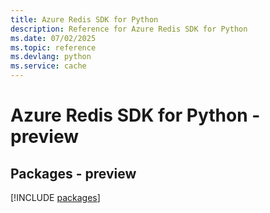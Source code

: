 ```yaml
---
title: Azure Redis SDK for Python
description: Reference for Azure Redis SDK for Python
ms.date: 07/02/2025
ms.topic: reference
ms.devlang: python
ms.service: cache
---
```

# Azure Redis SDK for Python - preview
## Packages - preview
[!INCLUDE [packages](redis-index.md)]